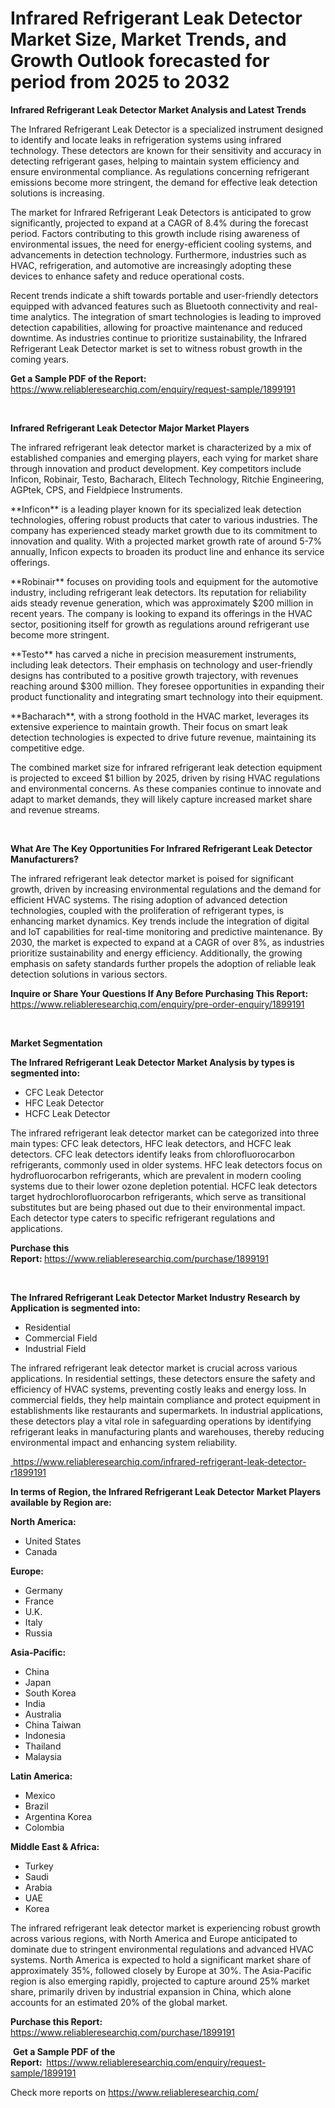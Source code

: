 <p><h1>Infrared Refrigerant Leak Detector Market Size, Market Trends, and Growth Outlook forecasted for period from 2025 to 2032</h1></p><p><strong>Infrared Refrigerant Leak Detector Market Analysis and Latest Trends</strong></p>
<p><p>The Infrared Refrigerant Leak Detector is a specialized instrument designed to identify and locate leaks in refrigeration systems using infrared technology. These detectors are known for their sensitivity and accuracy in detecting refrigerant gases, helping to maintain system efficiency and ensure environmental compliance. As regulations concerning refrigerant emissions become more stringent, the demand for effective leak detection solutions is increasing.</p><p>The market for Infrared Refrigerant Leak Detectors is anticipated to grow significantly, projected to expand at a CAGR of 8.4% during the forecast period. Factors contributing to this growth include rising awareness of environmental issues, the need for energy-efficient cooling systems, and advancements in detection technology. Furthermore, industries such as HVAC, refrigeration, and automotive are increasingly adopting these devices to enhance safety and reduce operational costs.</p><p>Recent trends indicate a shift towards portable and user-friendly detectors equipped with advanced features such as Bluetooth connectivity and real-time analytics. The integration of smart technologies is leading to improved detection capabilities, allowing for proactive maintenance and reduced downtime. As industries continue to prioritize sustainability, the Infrared Refrigerant Leak Detector market is set to witness robust growth in the coming years.</p></p>
<p><strong>Get a Sample PDF of the Report:&nbsp;</strong> <a href="https://www.reliableresearchiq.com/enquiry/request-sample/1899191?utm_campaign=2171&utm_medium=2&utm_source=Github&utm_content=ia&utm_term=16022025&utm_id=infrared-refrigerant-leak-detector">https://www.reliableresearchiq.com/enquiry/request-sample/1899191</a></p>
<p>&nbsp;</p>
<p><strong>Infrared Refrigerant Leak Detector Major Market Players</strong></p>
<p><p>The infrared refrigerant leak detector market is characterized by a mix of established companies and emerging players, each vying for market share through innovation and product development. Key competitors include Inficon, Robinair, Testo, Bacharach, Elitech Technology, Ritchie Engineering, AGPtek, CPS, and Fieldpiece Instruments.</p><p>**Inficon** is a leading player known for its specialized leak detection technologies, offering robust products that cater to various industries. The company has experienced steady market growth due to its commitment to innovation and quality. With a projected market growth rate of around 5-7% annually, Inficon expects to broaden its product line and enhance its service offerings.</p><p>**Robinair** focuses on providing tools and equipment for the automotive industry, including refrigerant leak detectors. Its reputation for reliability aids steady revenue generation, which was approximately $200 million in recent years. The company is looking to expand its offerings in the HVAC sector, positioning itself for growth as regulations around refrigerant use become more stringent.</p><p>**Testo** has carved a niche in precision measurement instruments, including leak detectors. Their emphasis on technology and user-friendly designs has contributed to a positive growth trajectory, with revenues reaching around $300 million. They foresee opportunities in expanding their product functionality and integrating smart technology into their equipment.</p><p>**Bacharach**, with a strong foothold in the HVAC market, leverages its extensive experience to maintain growth. Their focus on smart leak detection technologies is expected to drive future revenue, maintaining its competitive edge.</p><p>The combined market size for infrared refrigerant leak detection equipment is projected to exceed $1 billion by 2025, driven by rising HVAC regulations and environmental concerns. As these companies continue to innovate and adapt to market demands, they will likely capture increased market share and revenue streams.</p></p>
<p>&nbsp;</p>
<p><strong>What Are The Key Opportunities For Infrared Refrigerant Leak Detector Manufacturers?</strong></p>
<p><p>The infrared refrigerant leak detector market is poised for significant growth, driven by increasing environmental regulations and the demand for efficient HVAC systems. The rising adoption of advanced detection technologies, coupled with the proliferation of refrigerant types, is enhancing market dynamics. Key trends include the integration of digital and IoT capabilities for real-time monitoring and predictive maintenance. By 2030, the market is expected to expand at a CAGR of over 8%, as industries prioritize sustainability and energy efficiency. Additionally, the growing emphasis on safety standards further propels the adoption of reliable leak detection solutions in various sectors.</p></p>
<p><strong>Inquire or Share Your Questions If Any Before Purchasing This Report:</strong> <a href="https://www.reliableresearchiq.com/enquiry/pre-order-enquiry/1899191?utm_campaign=2171&utm_medium=2&utm_source=Github&utm_content=ia&utm_term=16022025&utm_id=infrared-refrigerant-leak-detector">https://www.reliableresearchiq.com/enquiry/pre-order-enquiry/1899191</a></p>
<p>&nbsp;</p>
<p><strong>Market Segmentation</strong></p>
<p><strong>The Infrared Refrigerant Leak Detector Market Analysis by types is segmented into:</strong></p>
<p><ul><li>CFC Leak Detector</li><li>HFC Leak Detector</li><li>HCFC Leak Detector</li></ul></p>
<p><p>The infrared refrigerant leak detector market can be categorized into three main types: CFC leak detectors, HFC leak detectors, and HCFC leak detectors. CFC leak detectors identify leaks from chlorofluorocarbon refrigerants, commonly used in older systems. HFC leak detectors focus on hydrofluorocarbon refrigerants, which are prevalent in modern cooling systems due to their lower ozone depletion potential. HCFC leak detectors target hydrochlorofluorocarbon refrigerants, which serve as transitional substitutes but are being phased out due to their environmental impact. Each detector type caters to specific refrigerant regulations and applications.</p></p>
<p><strong>Purchase this Report:&nbsp;</strong><a href="https://www.reliableresearchiq.com/purchase/1899191?utm_campaign=2171&utm_medium=2&utm_source=Github&utm_content=ia&utm_term=16022025&utm_id=infrared-refrigerant-leak-detector">https://www.reliableresearchiq.com/purchase/1899191</a></p>
<p>&nbsp;</p>
<p><strong>The Infrared Refrigerant Leak Detector Market Industry Research by Application is segmented into:</strong></p>
<p><ul><li>Residential</li><li>Commercial Field</li><li>Industrial Field</li></ul></p>
<p><p>The infrared refrigerant leak detector market is crucial across various applications. In residential settings, these detectors ensure the safety and efficiency of HVAC systems, preventing costly leaks and energy loss. In commercial fields, they help maintain compliance and protect equipment in establishments like restaurants and supermarkets. In industrial applications, these detectors play a vital role in safeguarding operations by identifying refrigerant leaks in manufacturing plants and warehouses, thereby reducing environmental impact and enhancing system reliability.</p></p>
<p><a href="https://www.reliableresearchiq.com/infrared-refrigerant-leak-detector-r1899191?utm_campaign=2171&utm_medium=2&utm_source=Github&utm_content=ia&utm_term=16022025&utm_id=infrared-refrigerant-leak-detector">&nbsp;https://www.reliableresearchiq.com/infrared-refrigerant-leak-detector-r1899191</a></p>
<p><strong>In terms of Region, the Infrared Refrigerant Leak Detector Market Players available by Region are:</strong></p>
<p>
    <p> <strong> North America: </strong>
        <ul>
            <li>United States</li>
            <li>Canada</li>
        </ul>
        </p> 
    <p> <strong> Europe: </strong>
        <ul>
            <li>Germany</li>
            <li>France</li>
            <li>U.K.</li>
            <li>Italy</li>
            <li>Russia</li>
        </ul>
        </p> 
    <p> <strong> Asia-Pacific: </strong>
        <ul>
            <li>China</li>
            <li>Japan</li>
            <li>South Korea</li>
            <li>India</li>
            <li>Australia</li>
            <li>China Taiwan</li>
            <li>Indonesia</li>
            <li>Thailand</li>
            <li>Malaysia</li>
        </ul>
        </p> 
    <p> <strong> Latin America: </strong>
        <ul>
            <li>Mexico</li>
            <li>Brazil</li>
            <li>Argentina Korea</li>
            <li>Colombia</li>
        </ul>
        </p> 
    <p> <strong> Middle East & Africa: </strong>
        <ul>
            <li>Turkey</li>
            <li>Saudi</li>
            <li>Arabia</li>
            <li>UAE</li>
            <li>Korea</li>
        </ul>
    </p>
    </p>
<p><p>The infrared refrigerant leak detector market is experiencing robust growth across various regions, with North America and Europe anticipated to dominate due to stringent environmental regulations and advanced HVAC systems. North America is expected to hold a significant market share of approximately 35%, followed closely by Europe at 30%. The Asia-Pacific region is also emerging rapidly, projected to capture around 25% market share, primarily driven by industrial expansion in China, which alone accounts for an estimated 20% of the global market.</p></p>
<p><strong>Purchase this Report: </strong><a href="https://www.reliableresearchiq.com/purchase/1899191?utm_campaign=2171&utm_medium=2&utm_source=Github&utm_content=ia&utm_term=16022025&utm_id=infrared-refrigerant-leak-detector">https://www.reliableresearchiq.com/purchase/1899191</a></p>
<p>&nbsp;<strong>Get a Sample PDF of the Report:&nbsp;&nbsp;</strong><a href="https://www.reliableresearchiq.com/enquiry/request-sample/1899191?utm_campaign=2171&utm_medium=2&utm_source=Github&utm_content=ia&utm_term=16022025&utm_id=infrared-refrigerant-leak-detector">https://www.reliableresearchiq.com/enquiry/request-sample/1899191</a></p>
<p><strong></strong></p>
<p>Check more reports on <a href="https://www.reliableresearchiq.com/?utm_campaign=2171&utm_medium=2&utm_source=Github&utm_content=ia&utm_term=16022025&utm_id=infrared-refrigerant-leak-detector">https://www.reliableresearchiq.com/</a></p>